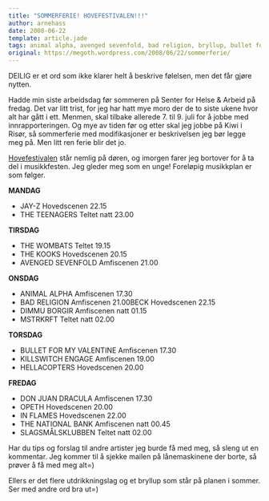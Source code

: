 ```yaml
---
title: "SOMMERFERIE! HOVEFESTIVALEN!!!"
author: arnehass
date: 2008-06-22
template: article.jade
tags: animal alpha, avenged sevenfold, bad religion, bryllup, bullet for my valentine, dimmu borgir, don juan dracula, hellacopters, hovefestivalen, in flames, jay-z, killswitch engage, mstrkrft, opeth, senter for helse & arbeid, slagsmålsklubben, the kooks, the national bank, the teenagers, the wombats, utdrikkingslag
original: https://megoth.wordpress.com/2008/06/22/sommerferie/
---
```


<p>DEILIG er et ord som ikke klarer helt å beskrive følelsen, men det får gjøre nytten.</p>
<p>Hadde min siste arbeidsdag før sommeren på Senter for Helse &amp; Arbeid på fredag. Det var litt trist, for jeg har hatt mye moro der de to siste ukene hvor alt har gått i ett. Menmen, skal tilbake allerede 7. til 9. juli for å jobbe med innrapporteringen. Og mye av tiden før og etter skal jeg jobbe på Kiwi i Risør, så sommerferie med modifikasjoner er beskrivelsen jeg bør legge meg på. Men litt ren ferie blir det jo.</p>
<span class="more"></span>
<p><a href="http://hovefestivalen.no/">Hovefestivalen</a> står nemlig på døren, og imorgen farer jeg bortover for å ta del i musikkfesten. Jeg gleder meg som en unge! Foreløpig musikkplan er som følger.</p>
<p><strong>MANDAG</strong></p>
<ul>
<li>JAY-Z Hovedscenen 22.15</li>
<li>THE TEENAGERS Teltet natt 23.00</li>
</ul>
<p><strong>TIRSDAG</strong></p>
<ul>
<li>THE WOMBATS Teltet 19.15</li>
<li>THE KOOKS Hovedscenen 20.15</li>
<li>AVENGED SEVENFOLD Amfiscenen 21.00</li>
</ul>
<p><strong>ONSDAG</strong></p>
<ul>
<li>ANIMAL ALPHA Amfiscenen 17.30</li>
<li>BAD RELIGION Amfiscenen 21.00BECK Hovedscenen 22.15</li>
<li>DIMMU BORGIR Amfiscenen natt 01.15</li>
<li>MSTRKRFT Teltet natt 02.00</li>
</ul>
<p><strong>TORSDAG</strong></p>
<ul>
<li>BULLET FOR MY VALENTINE Amfiscenen 17.30</li>
<li>KILLSWITCH ENGAGE Amfiscenen 19.00</li>
<li>HELLACOPTERS Hovedscenen 20.00</li>
</ul>
<p><strong>FREDAG</strong></p>
<ul>
<li>DON JUAN DRACULA Amfiscenen 17.30</li>
<li>OPETH Hovedscenen 20.00</li>
<li>IN FLAMES Hovedscenen 22.00</li>
<li>THE NATIONAL BANK Amfiscenen natt 00.45</li>
<li>SLAGSMÅLSKLUBBEN Teltet natt 02.00</li>
</ul>
<p>Har du tips og forslag til andre artister jeg burde få med meg, så sleng ut en kommentar. Jeg kommer til å sjekke mailen på lånemaskinene der borte, så prøver å få med meg alt=)</p>
<p>Ellers er det flere utdrikkningslag og et bryllup som står på planen i sommer. Ser med andre ord bra ut=)</p>
